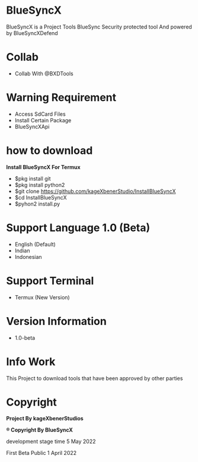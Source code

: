 # BlueSyncX
BlueSyncX is a Project Tools BlueSync Security protected tool And powered by BlueSyncXDefend


# Collab
- Collab With @BXDTools


# Warning Requirement
- Access SdCard Files
- Install Certain Package
- BlueSyncXApi


# how to download
**Install BlueSyncX For Termux**
- $pkg install git
- $pkg install python2
- $git clone https://github.com/kageXbenerStudio/InstallBlueSyncX
- $cd InstallBlueSyncX
- $pyhon2 install.py

# Support Language 1.0 (Beta)
- English (Default)
- Indian
- Indonesian


# Support Terminal 
- Termux (New Version)


# Version Information
- 1.0-beta


# Info Work
This Project to download tools that have been approved by other parties


# Copyright
**Project By kageXbenerStudios**

**® Copyright By BlueSyncX**

development stage time 
5 May 2022

First Beta Public
1 April 2022
